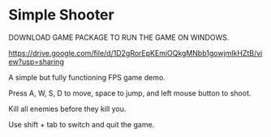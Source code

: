 # Simple ShooterDOWNLOAD GAME PACKAGE TO RUN THE GAME ON WINDOWS.https://drive.google.com/file/d/1D2gRorEpKEmiOQkgMNbb1gowjmIkHZtB/view?usp=sharingA simple but fully functioning FPS game demo. Press A, W, S, D to move, space to jump, and left mouse button to shoot.Kill all enemies before they kill you.Use shift + tab to switch and quit the game.